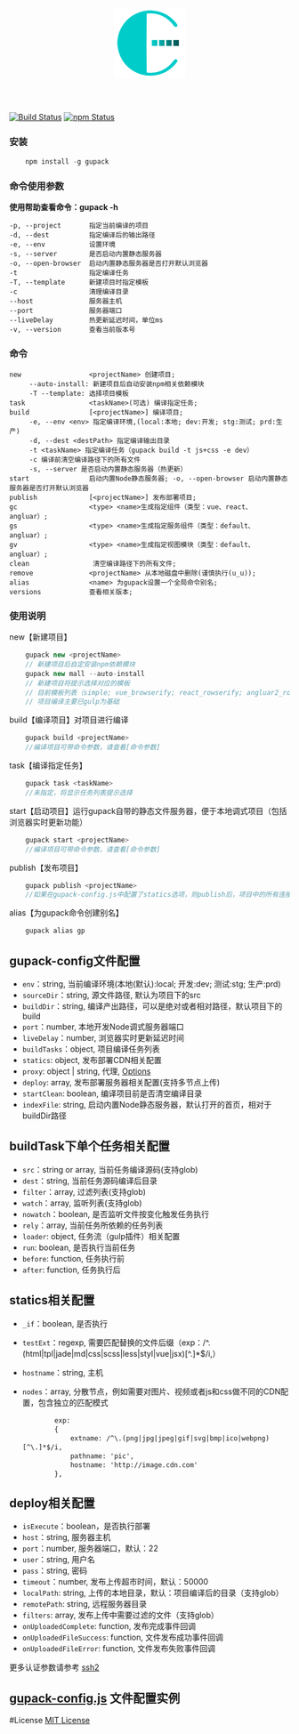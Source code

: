 <h1 align="center"><img src="/doc/assets/images/gupack-128.png" alt="gupack" /><br /><br /></h1>


[![Build Status](https://travis-ci.org/RodeyManager/gupack.svg?branch=master)](https://travis-ci.org/RodeyManager/gupack)
[![npm Status](https://img.shields.io/npm/v/gupack.svg)](https://www.npmjs.com/package/gupack)


### 安装
```javascript
    npm install -g gupack
```

### 命令使用参数

**使用帮助查看命令：gupack -h**

    -p, --project       指定当前编译的项目
    -d, --dest          指定编译后的输出路径
    -e, --env           设置环境
    -s, --server        是否启动内置静态服务器
    -o, --open-browser  启动内置静态服务器是否打开默认浏览器
    -t                  指定编译任务
    -T, --template      新建项目时指定模板
    -c                  清理编译目录
    --host              服务器主机
    --port              服务器端口
    --liveDelay         热更新延迟时间，单位ms
    -v, --version       查看当前版本号

### 命令

    new                 <projectName> 创建项目;
         --auto-install: 新建项目后自动安装npm相关依赖模块
         -T --template: 选择项目模板
    task                <taskName>(可选) 编译指定任务;
    build               [<projectName>] 编译项目;
         -e, --env <env> 指定编译环境,(local:本地; dev:开发; stg:测试; prd:生产)
         -d, --dest <destPath> 指定编译输出目录
         -t <taskName> 指定编译任务（gupack build -t js+css -e dev）
         -c 编译前清空编译路径下的所有文件
         -s, --server 是否启动内置静态服务器（热更新）
    start               启动内置Node静态服务器; -o, --open-browser 启动内置静态服务器是否打开默认浏览器
    publish             [<projectName>] 发布部署项目;
    gc                  <type> <name>生成指定组件（类型：vue、react、angluar）;
    gs                  <type> <name>生成指定服务组件（类型：default、angluar）;
    gv                  <type> <name>生成指定视图模块（类型：default、angluar）;
    clean                清空编译路径下的所有文件;
    remove              <projectName> 从本地磁盘中删除(谨慎执行(u_u));
    alias               <name> 为gupack设置一个全局命令别名;
    versions            查看相关版本;

### 使用说明

new【新建项目】
```javascript
    gupack new <projectName>
    // 新建项目后自定安装npm依赖模块
    gupack new mall --auto-install
    // 新建项目将提示选择对应的模板
    // 目前模板列表（simple; vue_browserify; react_rowserify; angluar2_rowserify...）
    // 项目编译主要已gulp为基础
```

build【编译项目】对项目进行编译

```javascript
    gupack build <projectName>
    //编译项目可带命令参数，请查看[命令参数]
```

task【编译指定任务】
```javascript
    gupack task <taskName>
    //未指定，将显示任务列表提示选择
```

start【启动项目】运行gupack自带的静态文件服务器，便于本地调式项目（包括浏览器实时更新功能）
```javascript
    gupack start <projectName>
    //编译项目可带命令参数，请查看[命令参数]
```

publish【发布项目】
```javascript
    gupack publish <projectName>
    //如果在gupack-config.js中配置了statics选项，则publish后，项目中的所有连接地址都会加上statics中对应配置地址
```

alias【为gupack命令创建别名】
```javascript
    gupack alias gp
```
                    

## gupack-config文件配置
*   ```env```：string, 当前编译环境(本地(默认):local; 开发:dev; 测试:stg; 生产:prd)
*   ```sourceDir```：string, 源文件路径, 默认为项目下的src
*   ```buildDir```：string, 编译产出路径，可以是绝对或者相对路径，默认项目下的build
*   ```port```：number, 本地开发Node调式服务器端口
*   ```liveDelay```：number, 浏览器实时更新延迟时间
*   ```buildTasks```：object, 项目编译任务列表
*   ```statics```: object, 发布部署CDN相关配置
*   ```proxy```: object | string, 代理, [Options](https://www.npmjs.com/package/http-proxy#options)
*   ```deploy```: array, 发布部署服务器相关配置(支持多节点上传)
*   ```startClean```: boolean, 编译项目前是否清空编译目录
*   ```indexFile```: string, 启动内置Node静态服务器，默认打开的首页，相对于buildDir路径

## buildTask下单个任务相关配置
*   ```src```：string or array, 当前任务编译源码(支持glob)
*   ```dest```：string, 当前任务源码编译后目录
*   ```filter```：array, 过滤列表(支持glob)
*   ```watch```：array, 监听列表(支持glob)
*   ```nowatch```：boolean, 是否监听文件按变化触发任务执行
*   ```rely```：array, 当前任务所依赖的任务列表
*   ```loader```: object, 任务流（gulp插件）相关配置
*   ```run```: boolean, 是否执行当前任务
*   ```before```: function, 任务执行前
*   ```after```: function, 任务执行后

## statics相关配置
*   ```_if```：boolean, 是否执行
*   ```testExt```：regexp, 需要匹配替换的文件后缀（exp：/^\.(html|tpl|jade|md|css|scss|less|styl|vue|jsx)[^\.]*$/i,）
*   ```hostname```：string, 主机
*   ```nodes```：array, 分散节点，例如需要对图片、视频或者js和css做不同的CDN配置，包含独立的匹配模式

                exp:
                {
                    extname: /^\.(png|jpg|jpeg|gif|svg|bmp|ico|webpng)[^\.]*$/i,
                    pathname: 'pic',
                    hostname: 'http://image.cdn.com'
                },

## deploy相关配置
*   ```isExecute```：boolean，是否执行部署
*   ```host```：string, 服务器主机
*   ```port```：number, 服务器端口，默认：22
*   ```user```：string, 用户名
*   ```pass```：string, 密码
*   ```timeout```：number, 发布上传超市时间，默认：50000
*   ```localPath```: string, 上传的本地目录，默认：项目编译后的目录（支持glob）
*   ```remotePath```: string, 远程服务器目录
*   ```filters```: array, 发布上传中需要过滤的文件（支持glob）
*   ```onUploadedComplete```: function, 发布完成事件回调
*   ```onUploadedFileSuccess```: function, 文件发布成功事件回调
*   ```onUploadedFileError```: function, 文件发布失败事件回调

更多认证参数请参考 [ssh2](https://github.com/mscdex/ssh2)

## [gupack-config.js](https://github.com/RodeyManager/gupack/blob/master/doc/gupack-config.js) 文件配置实例

#License
[MIT License](https://en.wikipedia.org/wiki/MIT_License)